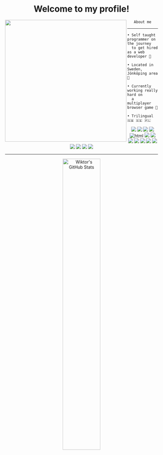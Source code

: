 <h1 align="center">Welcome to my profile!</h1>

<img src="https://avatars.githubusercontent.com/u/79018062?v=4" width="400" height="400" align="left"></img>

<div align="center">
    <code>About me</code>
</div>

<hr></hr>

```
• Self taught programmer on the journey
  to get hired as a web developer 🚀

• Located in Sweden, Jönköping area 💯

• Currently working really hard on
  a multiplayer browser game 💪

• Trilingual 🇬🇧 🇸🇪 🇵🇱 
```

<p align="center">
    <img src="https://img.shields.io/badge/-JavaScript-323330?style=flat&logo=javascript&logoColor=EFD81D" />
    <img src="https://img.shields.io/badge/-TypeScript-F2F2F2?style=flat&logo=typescript" />
    <img src="https://img.shields.io/badge/-Python-FFD43B?style=flat&logo=python" />
    <img src="https://img.shields.io/badge/-Node-333333?style=flat&logo=node.js"/>
    <img src="https://img.shields.io/badge/-HTML5-orange?style=flat&logo=html5" alt="html" />
    <img src="https://img.shields.io/badge/-CSS-2965F1?style=flat&logo=css3" />
    <img src="https://img.shields.io/badge/-Tailwind CSS-0B1120?style=flat&logo=tailwindcss"/>
    <img src="https://img.shields.io/badge/-Vue.js-32475B?style=flat&logo=vue.js"/>
    <img src="https://img.shields.io/badge/-React-DDDDDD?style=flat&logo=react"/>
    <img src="https://img.shields.io/badge/-Socket.io-FFFFFF?style=flat&logo=socket.io&logoColor=000000"/>
    <img src="https://img.shields.io/badge/-Express-303030?style=flat&logo=Express"/>
    <img src="https://img.shields.io/badge/-Postgres-eeeeee?style=flat&logo=Postgresql"/>
    <img src="https://img.shields.io/badge/-MongoDB-F4F4F4?style=flat&logo=MongoDB"/>
    <img src="https://img.shields.io/badge/-Docker-FFFFFF?style=flat&logo=Docker"/>
    <img src="https://img.shields.io/badge/-Linux-F4F4F4?style=flat&logo=archlinux&logoColor=168ECA"/>
    <img src="https://img.shields.io/badge/-VSCode-0078D7?style=flat&logo=VisualStudioCode"/>
</p>

<hr></hr>

<div align="center">
<!-- <img style="text-align: center; width: 49.50%" alt="Wiktor's GitHub Stats" src="https://github-readme-stats.vercel.app/api/top-langs/?username=wiktor-falek&count_private=true&layout=compact&show_icons=true&hide_border=true&theme=tokyonight&langs_count=6&hide=html" /> -->

<img style="text-align: center; width: 49.50%" alt="Wiktor's GitHub Stats" src="https://github-readme-stats.vercel.app/api/top-langs/?username=wiktor-falek&layout=compact&count_private=true&hide_border=true&theme=tokyonight&hide=html,roff" />
    
</div>

<p float="left">
</p>
